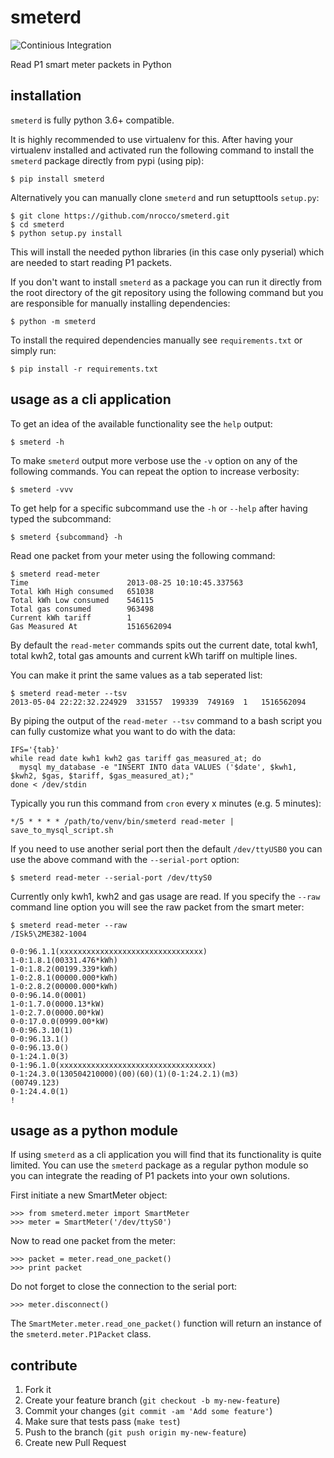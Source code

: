 smeterd
=======

![Continious Integration](https://github.com/nrocco/smeterd/workflows/Continious%20Integration/badge.svg?branch=master)

Read P1 smart meter packets in Python


installation
------------

`smeterd` is fully python 3.6+ compatible.

It is highly recommended to use virtualenv for this.
After having your virtualenv installed and activated run the following command to install
the `smeterd` package directly from pypi (using pip):

    $ pip install smeterd


Alternatively you can manually clone `smeterd` and run setupttools `setup.py`:

    $ git clone https://github.com/nrocco/smeterd.git
    $ cd smeterd
    $ python setup.py install


This will install the needed python libraries (in this case only pyserial)
which are needed to start reading P1 packets.

If you don't want to install `smeterd` as a package you can run it directly
from the root directory of the git repository using the following command but
you are responsible for manually installing dependencies:

    $ python -m smeterd


To install the required dependencies manually see `requirements.txt`
or simply run:

    $ pip install -r requirements.txt



usage as a cli application
--------------------------

To get an idea of the available functionality see the `help` output:

    $ smeterd -h


To make `smeterd` output more verbose use the `-v` option on any of the
following commands. You can repeat the option to increase verbosity:

    $ smeterd -vvv


To get help for a specific subcommand use the `-h` or `--help` after
having typed the subcommand:

    $ smeterd {subcommand} -h


Read one packet from your meter using the following command:

    $ smeterd read-meter
    Time                      2013-08-25 10:10:45.337563
    Total kWh High consumed   651038
    Total kWh Low consumed    546115
    Total gas consumed        963498
    Current kWh tariff        1
    Gas Measured At           1516562094


By default the `read-meter` commands spits out the current date, total kwh1,
total kwh2, total gas amounts and current kWh tariff on multiple lines.

You can make it print the same values as a tab seperated list:

    $ smeterd read-meter --tsv
    2013-05-04 22:22:32.224929	331557	199339	749169	1	1516562094


By piping the output of the `read-meter --tsv` command to a bash script you can fully
customize what you want to do with the data:

    IFS='{tab}'
    while read date kwh1 kwh2 gas tariff gas_measured_at; do
      mysql my_database -e "INSERT INTO data VALUES ('$date', $kwh1, $kwh2, $gas, $tariff, $gas_measured_at);"
    done < /dev/stdin


Typically you run this command from `cron` every x minutes (e.g. 5 minutes):

    */5 * * * * /path/to/venv/bin/smeterd read-meter | save_to_mysql_script.sh


If you need to use another serial port then the default `/dev/ttyUSB0` you can
use the above command with the `--serial-port` option:

    $ smeterd read-meter --serial-port /dev/ttyS0


Currently only kwh1, kwh2 and gas usage are read. If you specify the `--raw`
command line option you will see the raw packet from the smart meter:

    $ smeterd read-meter --raw
    /ISk5\2ME382-1004

    0-0:96.1.1(xxxxxxxxxxxxxxxxxxxxxxxxxxxxxxxx)
    1-0:1.8.1(00331.476*kWh)
    1-0:1.8.2(00199.339*kWh)
    1-0:2.8.1(00000.000*kWh)
    1-0:2.8.2(00000.000*kWh)
    0-0:96.14.0(0001)
    1-0:1.7.0(0000.13*kW)
    1-0:2.7.0(0000.00*kW)
    0-0:17.0.0(0999.00*kW)
    0-0:96.3.10(1)
    0-0:96.13.1()
    0-0:96.13.0()
    0-1:24.1.0(3)
    0-1:96.1.0(xxxxxxxxxxxxxxxxxxxxxxxxxxxxxxxxxx)
    0-1:24.3.0(130504210000)(00)(60)(1)(0-1:24.2.1)(m3)
    (00749.123)
    0-1:24.4.0(1)
    !




usage as a python module
------------------------

If using `smeterd` as a cli application you will find that its functionality
is quite limited. You can use the `smeterd` package as a regular python module
so you can integrate the reading of P1 packets into your own solutions.

First initiate a new SmartMeter object:

    >>> from smeterd.meter import SmartMeter
    >>> meter = SmartMeter('/dev/ttyS0')


Now to read one packet from the meter:

    >>> packet = meter.read_one_packet()
    >>> print packet

Do not forget to close the connection to the serial port:

    >>> meter.disconnect()


The `SmartMeter.meter.read_one_packet()` function will return an instance of
the `smeterd.meter.P1Packet` class.


contribute
----------

1. Fork it
2. Create your feature branch (`git checkout -b my-new-feature`)
3. Commit your changes (`git commit -am 'Add some feature'`)
4. Make sure that tests pass (`make test`)
5. Push to the branch (`git push origin my-new-feature`)
6. Create new Pull Request
